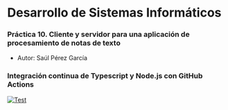# Desarrollo de Sistemas Informáticos
### Práctica 10. Cliente y servidor para una aplicación de procesamiento de notas de texto
* Autor: Saúl Pérez García


### Integración continua de Typescript y Node.js con GitHub Actions

[![Test](https://github.com/ULL-ESIT-INF-DSI-2021/ull-esit-inf-dsi-20-21-prct10-async-sockets-ostream07/actions/workflows/node.js.yml/badge.svg)](https://github.com/ULL-ESIT-INF-DSI-2021/ull-esit-inf-dsi-20-21-prct10-async-sockets-ostream07/actions/workflows/node.js.yml)